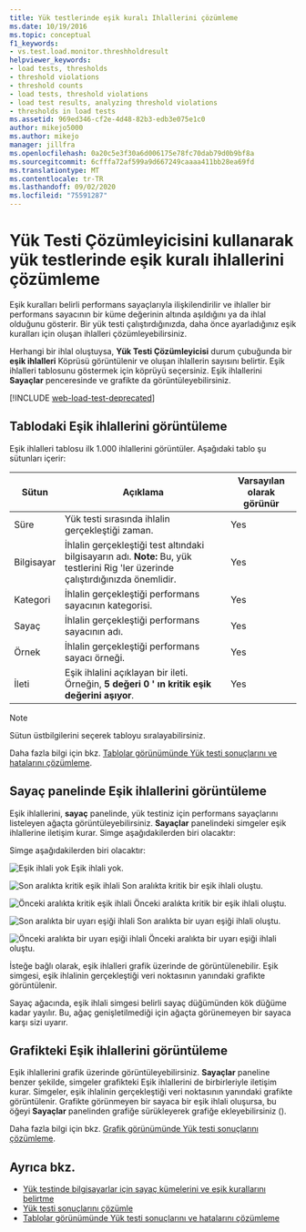 ```yaml
---
title: Yük testlerinde eşik kuralı Ihlallerini çözümleme
ms.date: 10/19/2016
ms.topic: conceptual
f1_keywords:
- vs.test.load.monitor.threshholdresult
helpviewer_keywords:
- load tests, thresholds
- threshold violations
- threshold counts
- load tests, threshold violations
- load test results, analyzing threshold violations
- thresholds in load tests
ms.assetid: 969ed346-cf2e-4d48-82b3-edb3e075e1c0
author: mikejo5000
ms.author: mikejo
manager: jillfra
ms.openlocfilehash: 0a20c5e3f30a6d006175e78fc70dab79d0b9bf8a
ms.sourcegitcommit: 6cfffa72af599a9d667249caaaa411bb28ea69fd
ms.translationtype: MT
ms.contentlocale: tr-TR
ms.lasthandoff: 09/02/2020
ms.locfileid: "75591287"
---
```

# <a name="analyzing-threshold-rule-violations-in-load-tests-using-the-load-test-analyzer"></a>Yük Testi Çözümleyicisini kullanarak yük testlerinde eşik kuralı ihlallerini çözümleme

Eşik kuralları belirli performans sayaçlarıyla ilişkilendirilir ve ihlaller bir performans sayacının bir küme değerinin altında aşıldığını ya da ihlal olduğunu gösterir. Bir yük testi çalıştırdığınızda, daha önce ayarladığınız eşik kuralları için oluşan ihlalleri çözümleyebilirsiniz.

Herhangi bir ihlal oluştuysa, **Yük Testi Çözümleyicisi** durum çubuğunda bir **eşik ihlalleri** Köprüsü görüntülenir ve oluşan ihlallerin sayısını belirtir. Eşik ihlalleri tablosunu göstermek için köprüyü seçersiniz. Eşik ihlallerini **Sayaçlar** penceresinde ve grafikte da görüntüleyebilirsiniz.

[!INCLUDE [web-load-test-deprecated](includes/web-load-test-deprecated.md)]

## <a name="view-threshold-violations-in-the-table"></a>Tablodaki Eşik ihlallerini görüntüleme

Eşik ihlalleri tablosu ilk 1.000 ihlallerini görüntüler. Aşağıdaki tablo şu sütunları içerir:

|Sütun|Açıklama|Varsayılan olarak görünür|
|-|-|-|
|Süre|Yük testi sırasında ihlalin gerçekleştiği zaman.|Yes|
|Bilgisayar|İhlalin gerçekleştiği test altındaki bilgisayarın adı. **Note:**  Bu, yük testlerini Rig 'ler üzerinde çalıştırdığınızda önemlidir.|Yes|
|Kategori|İhlalin gerçekleştiği performans sayacının kategorisi.|Yes|
|Sayaç|İhlalin gerçekleştiği performans sayacının adı.|Yes|
|Örnek|İhlalin gerçekleştiği performans sayacı örneği.|Yes|
|İleti|Eşik ihlalini açıklayan bir ileti. Örneğin, **5 değeri 0 ' ın kritik eşik değerini aşıyor**.|Yes|

> [!NOTE]
> Sütun üstbilgilerini seçerek tabloyu sıralayabilirsiniz.

Daha fazla bilgi için bkz. [Tablolar görünümünde Yük testi sonuçlarını ve hatalarını çözümleme](../test/analyze-load-test-results-and-errors-in-the-tables-view.md).

## <a name="view-threshold-violations-in-the-counters-panel"></a>Sayaç panelinde Eşik ihlallerini görüntüleme

Eşik ihlallerini, **sayaç** panelinde, yük testiniz için performans sayaçlarını listeleyen ağaçta görüntüleyebilirsiniz. **Sayaçlar** panelindeki simgeler eşik ihlallerine iletişim kurar. Simge aşağıdakilerden biri olacaktır:

Simge aşağıdakilerden biri olacaktır:

![Eşik ihlali yok](../test/media/icon_ltest_1.gif) Eşik ihlali yok.

![Son aralıkta kritik eşik ihlali](../test/media/icon_ltest_2.gif) Son aralıkta kritik bir eşik ihlali oluştu.

![Önceki aralıkta kritik eşik ihlali](../test/media/icon_ltest_3.gif) Önceki aralıkta kritik bir eşik ihlali oluştu.

![Son aralıkta bir uyarı eşiği ihlali](../test/media/icon_ltest_4.gif) Son aralıkta bir uyarı eşiği ihlali oluştu.

![Önceki aralıkta bir uyarı eşiği ihlali](../test/media/icon_ltest_5.gif) Önceki aralıkta bir uyarı eşiği ihlali oluştu.

İsteğe bağlı olarak, eşik ihlalleri grafik üzerinde de görüntülenebilir. Eşik simgesi, eşik ihlalinin gerçekleştiği veri noktasının yanındaki grafikte görüntülenir.

Sayaç ağacında, eşik ihlali simgesi belirli sayaç düğümünden kök düğüme kadar yayılır. Bu, ağaç genişletilmediği için ağaçta görünemeyen bir sayaca karşı sizi uyarır.

## <a name="view-threshold-violations-on-the-graph"></a>Grafikteki Eşik ihlallerini görüntüleme

Eşik ihlallerini grafik üzerinde görüntüleyebilirsiniz. **Sayaçlar** paneline benzer şekilde, simgeler grafikteki Eşik ihlallerini de birbirleriyle iletişim kurar. Simgeler, eşik ihlalinin gerçekleştiği veri noktasının yanındaki grafikte görüntülenir. Grafikte görünmeyen bir sayaca bir eşik ihlali oluşursa, bu öğeyi **Sayaçlar** panelinden grafiğe sürükleyerek grafiğe ekleyebilirsiniz ().

Daha fazla bilgi için bkz. [Grafik görünümünde Yük testi sonuçlarını çözümleme](../test/analyze-load-test-results-in-the-graphs-view.md).

## <a name="see-also"></a>Ayrıca bkz.

- [Yük testinde bilgisayarlar için sayaç kümelerini ve eşik kurallarını belirtme](../test/specify-counter-sets-and-threshold-rules-for-load-testing.md)
- [Yük testi sonuçlarını çözümle](../test/analyze-load-test-results-using-the-load-test-analyzer.md)
- [Tablolar görünümünde Yük testi sonuçlarını ve hatalarını çözümleme](../test/analyze-load-test-results-and-errors-in-the-tables-view.md)
